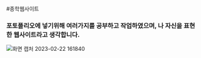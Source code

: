 #종학웹사이트


### 포토폴리오에 넣기위해 여러가지를 공부하고 작업하였으며, 나 자신을 표현한 웹사이트라고 생각합니다.
![화면 캡처 2023-02-22 161840](https://user-images.githubusercontent.com/120706149/220550612-3e8de806-2c75-4b3a-9ccf-fc89a088d5a6.png)
